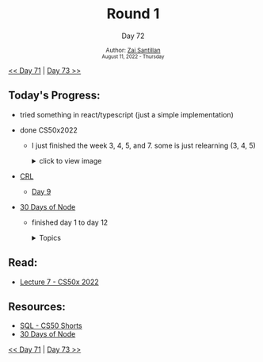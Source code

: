 <div align="center">
  <h1>Round 1</h1>
  <p>Day 72</p>
  <sub>
    Author: <a href="https://github.com/plskz" target="_blank">Zai Santillan</a>
    <br>
    <small>August 11, 2022 - Thursday</small>
  </sub>
</div>

[<< Day 71](day071.md) | [Day 73 >>](day073.md)

## Today's Progress:

- tried something in react/typescript (just a simple implementation)
- done CS50x2022

  - I just finished the week 3, 4, 5, and 7. some is just relearning (3, 4, 5)
    <details>
       <summary>click to view image</summary>

    ![image](https://user-images.githubusercontent.com/57343545/193433400-a6b800d3-3f24-4413-964c-75cd8d7bd325.png)
     </details>

- [CRL](https://github.com/plskx/CRL)
  - [Day 9](https://github.com/plskx/CRL/pull/9)
- [30 Days of Node](https://nodejsera.com/30-days-of-node.html)

  - finished day 1 to day 12
    <details>
      <summary>Topics</summary>

    ```
    Day 1 - All about Servers
    Day 2 - File System
    Day 3 - Regular expressions
    Day 4 - Console module
    Day 5 - All about errors
    Day 6 - Array methods
    Day 7 - All about NPM
    Day 8 - Publishing package on NPM
    Day 9 - Hashing and HMAC
    Day 10 - Encryption & Decryption
    Day 11 - Express Framework
    Day 12 - CRUD in MongoDB
    ```

    </details>

## Read:

- [Lecture 7 - CS50x 2022](https://cs50.harvard.edu/x/2022/notes/7/)

## Resources:

- [SQL - CS50 Shorts](https://youtu.be/AywtnUjQ6X4)
- [30 Days of Node](https://nodejsera.com/30-days-of-node.html)

[<< Day 71](day071.md) | [Day 73 >>](day073.md)

